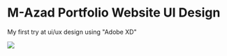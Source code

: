 # M-Azad Portfolio Website UI Design 
My first try at ui/ux design using "Adobe XD"

![](https://pandao.github.io/editor.md/images/logos/editormd-logo-180x180.png)